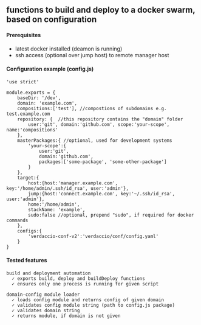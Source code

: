 ## functions to build and deploy to a docker swarm, based on configuration

#### Prerequisites
* latest docker installed (deamon is running)
* ssh access (optional over jump host) to remote manager host

#### Configuration example (config.js)
```
'use strict'

module.exports = {
	baseDir: '/dev',
	domain: 'example.com',
	compositions:['test'], //compostions of subdomains e.g. test.example.com
	repository: {  //this repository contains the "domain" folder
		user:'git', domain:'github.com', scope:'your-scope', name:'compositions'
	},
	masterPackages:{ //optional, used for development systems
		'your-scope':{
			user:'git',
			domain:'github.com',
			packages:['some-package', 'some-other-package']
		}
	},
	target:{
		host:{host:'manager.example.com', key:'/home/admin/.ssh/id_rsa', user:'admin'},
		jump:{host:'connect.example.com', key:'~/.ssh/id_rsa', user:'admin'},
		home:'/home/admin',
		stackName: 'example',
		sudo:false //optional, prepend "sudo", if required for docker commands
	},
	configs:{
		'verdaccio-conf-v2':'verdaccio/conf/config.yaml'
	}
}
```

#### Tested features

	build and deployment automation
	  ✓ exports build, deploy and buildDeploy functions
	  ✓ ensures only one process is running for given script

	domain-config module loader
	  ✓ loads config module and returns config of given domain
	  ✓ validates config module string (path to config.js package)
	  ✓ validates domain string
	  ✓ returns module, if domain is not given